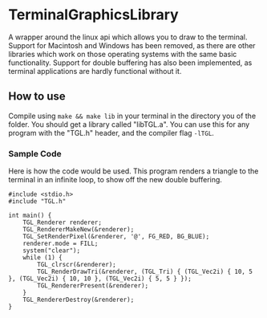# TerminalGraphicsLibrary

A wrapper around the linux api which allows you to draw to the terminal. Support for Macintosh and Windows has been removed, as there are other libraries which work on those operating systems with the same basic functionality. Support for double buffering has also been implemented, as terminal applications are hardly functional without it. 

## How to use

Compile using `make && make lib` in your terminal in the directory you of the folder. You should get a library called "libTGL.a". You can use this for any program with the "TGL.h" header, and the compiler flag `-lTGL`.

### Sample Code
Here is how the code would be used. This program renders a triangle to the terminal in an infinite loop, to show off the new double buffering.

```
#include <stdio.h>
#include "TGL.h"

int main() {
	TGL_Renderer renderer;
	TGL_RendererMakeNew(&renderer);
	TGL_SetRenderPixel(&renderer, '@', FG_RED, BG_BLUE);
	renderer.mode = FILL;
	system("clear");
	while (1) {
		TGL_clrscr(&renderer);
		TGL_RenderDrawTri(&renderer, (TGL_Tri) { (TGL_Vec2i) { 10, 5 }, (TGL_Vec2i) { 10, 10 }, (TGL_Vec2i) { 5, 5 } });
		TGL_RendererPresent(&renderer);
	}
	TGL_RendererDestroy(&renderer);
}
```
